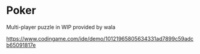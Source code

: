 # Poker

Multi-player puzzle in WIP provided by wala

https://www.codingame.com/ide/demo/10121965805634331ad7899c59adcb65091817e
